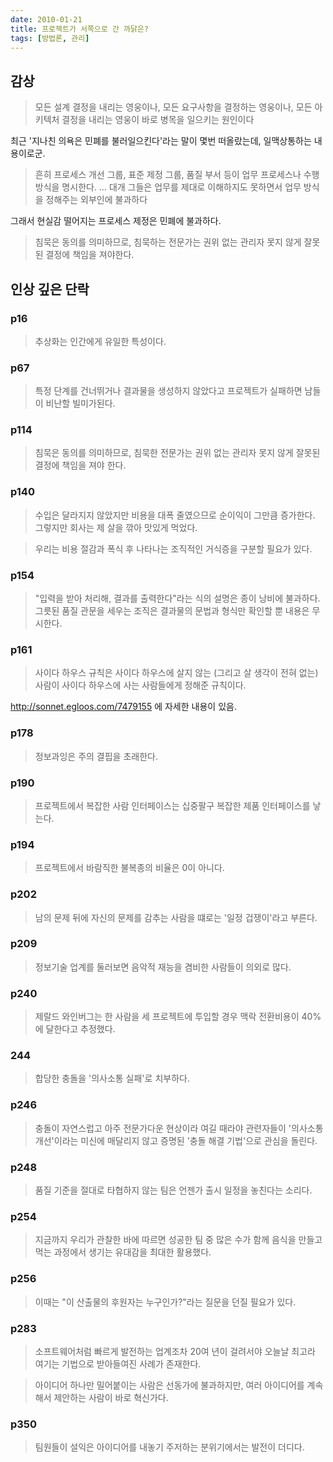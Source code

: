 ```yaml
---
date: 2010-01-21
title: 프로젝트가 서쪽으로 간 까닭은?
tags: [방법론, 관리]
---
```


## 감상
> 모든 설계 결정을 내리는 영웅이나, 모든 요구사항을 결정하는 영웅이나, 모든 아키텍처 결정을 내리는 영웅이 바로 병목을 일으키는 원인이다

최근 '지나친 의욕은 민폐를 불러일으킨다'라는 말이 몇번 떠올랐는데, 일맥상통하는 내용이로군.

> 흔히 프로세스 개선 그룹, 표준 제정 그룹, 품질 부서 등이 업무 프로세스나 수행방식을 명시한다. … 대개 그들은 업무를 제대로 이해하지도 못하면서 업무 방식을 정해주는 외부인에 불과하다 

그래서 현실감 떨어지는 프로세스 제정은 민폐에 불과하다.

> 침묵은 동의를 의미하므로, 침묵하는 전문가는 권위 없는 관리자 못지 않게 잘못된 결정에 책임을 져야한다.

## 인상 깊은 단락

### p16
> 추상화는 인간에게 유일한 특성이다.

### p67
> 특정 단계를 건너뛰거나 결과물을 생성하지 않았다고 프로젝트가 실패하면 남들이 비난할 빌미가된다.

### p114
> 침묵은 동의를 의미하므로, 침묵한 전문가는 권위 없는 관리자 못지 않게 잘못된 결정에 책임을 져야 한다.

### p140
> 수입은 달라지지 않았지만 비용을 대폭 줄였으므로 순이익이 그만큼 증가한다. 그렇지만 회사는 제 살을 깎아 맛있게 먹었다.

> 우리는 비용 절감과 폭식 후 나타나는 조직적인 거식증을 구분할 필요가 있다.

### p154
> "입력을 받아 처리해, 결과를 출력한다"라는 식의 설명은 종이 낭비에 불과하다.
> 그릇된 품질 관문을 세우는 조직은 결과물의 문법과 형식만 확인할 뿐 내용은 무시한다.

### p161
> 사이다 하우스 규칙은 사이다 하우스에 살지 않는 (그리고 살 생각이 전혀 없는) 사람이 사이다 하우스에 사는 사람들에게 정해준 규칙이다.

http://sonnet.egloos.com/7479155 에 자세한 내용이 있음.

### p178
> 정보과잉은 주의 결핍을 초래한다.

### p190
> 프로젝트에서 복잡한 사람 인터페이스는 십중팔구 복잡한 제품 인터페이스를 낳는다.

### p194
> 프로젝트에서 바람직한 불복종의 비율은 0이 아니다.

### p202
> 남의 문제 뒤에 자신의 문제를 감추는 사람을 떄로는 '일정 겁쟁이'라고 부른다.

### p209
> 정보기술 업계를 둘러보면 음악적 재능을 겸비한 사람들이 의외로 많다.

### p240
> 제랄드 와인버그는 한 사람을 세 프로젝트에 투입할 경우 맥락 전환비용이 40%에 달한다고 추정했다.

### 244
> 합당한 충돌을 '의사소통 실패'로 치부하다. 

### p246
> 충돌이 자연스럽고 아주 전문가다운 현상이라 여길 때라야 관련자들이 '의사소통 개선'이라는 미신에 매달리지 않고 증명된 '충돌 해결 기법'으로 관심을 돌린다.

### p248
> 품질 기준을 절대로 타협하지 않는 팀은 언젠가 출시 일정을 놓친다는 소리다.

### p254
> 지금까지 우리가 관찰한 바에 따르면 성공한 팀 중 많은 수가 함께 음식을 만들고 먹는 과정에서 생기는 유대감을 최대한 활용했다.

### p256
> 이때는 "이 산출물의 후원자는 누구인가?"라는 질문을 던질 필요가 있다.

### p283
> 소프트웨어처럼 빠르게 발전하는 업계조차 20여 년이 걸려서야 오늘날 최고라 여기는 기법으로 받아들여진 사례가 존재한다.

> 아이디어 하나만 밀어붙이는 사람은 선동가에 불과하지만, 여러 아이디어를 계속해서 제안하는 사람이 바로 혁신가다.

### p350
> 팀원들이 설익은 아이디어를 내놓기 주저하는 분위기에서는 발전이 더디다.
